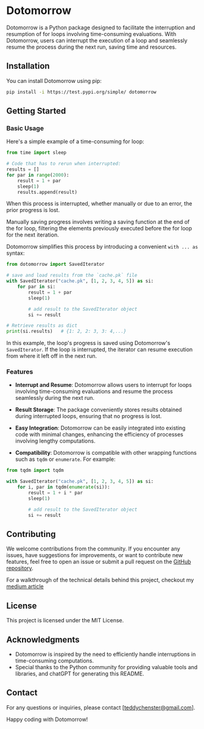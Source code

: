# Dotomorrow

Dotomorrow is a Python package designed to facilitate the interruption and resumption of for loops involving time-consuming evaluations. With Dotomorrow, users can interrupt the execution of a loop and seamlessly resume the process during the next run, saving time and resources.

## Installation

You can install Dotomorrow using pip:

```bash
pip install -i https://test.pypi.org/simple/ dotomorrow
```

## Getting Started

### Basic Usage

Here's a simple example of a time-consuming for loop:

```python
from time import sleep

# Code that has to rerun when interrupted:
results = []
for par in range(2000):
    result = 1 + par
    sleep(1)
    results.append(result)
```
When this process is interrupted, whether manually or due to an error, the prior progress is lost.

Manually saving progress involves writing a saving function at the end of the for loop, filtering the elements previously executed before the for loop for the next iteration.

Dotomorrow simplifies this process by introducing a convenient `with ... as` syntax:

```python
from dotomorrow import SavedIterator

# save and load results from the `cache.pk` file
with SavedIterator("cache.pk", [1, 2, 3, 4, 5]) as si:
    for par in si:
        result = 1 + par
        sleep(1)

        # add result to the SavedIterator object
        si += result

# Retrieve results as dict
print(si.results)   # {1: 2, 2: 3, 3: 4,...}
```

In this example, the loop's progress is saved using Dotomorrow's `SavedIterator`. If the loop is interrupted, the iterator can resume execution from where it left off in the next run.

### Features

- **Interrupt and Resume**: Dotomorrow allows users to interrupt for loops involving time-consuming evaluations and resume the process seamlessly during the next run.

- **Result Storage**: The package conveniently stores results obtained during interrupted loops, ensuring that no progress is lost.

- **Easy Integration**: Dotomorrow can be easily integrated into existing code with minimal changes, enhancing the efficiency of processes involving lengthy computations.

- **Compatibility**: Dotomorrow is compatible with other wrapping functions such as `tqdm` or `enumerate`. For example:
```python
from tqdm import tqdm

with SavedIterator("cache.pk", [1, 2, 3, 4, 5]) as si:
    for i, par in tqdm(enumerate(si)):
        result = 1 + i * par
        sleep(1)

        # add result to the SavedIterator object
        si += result
```

## Contributing

We welcome contributions from the community. If you encounter any issues, have suggestions for improvements, or want to contribute new features, feel free to open an issue or submit a pull request on the [GitHub repository](https://github.com/teddy21019/dotomorrow).

For a walkthrough of the technical details behind this project, checkout my [medium article](https://ted21019.medium.com/code-behind-dotomorrow-context-manager-in-python-194c3d20d748)

## License

This project is licensed under the MIT License.

## Acknowledgments

- Dotomorrow is inspired by the need to efficiently handle interruptions in time-consuming computations.
- Special thanks to the Python community for providing valuable tools and libraries, and chatGPT for generating this README.

## Contact

For any questions or inquiries, please contact [teddychenster@gmail.com].

Happy coding with Dotomorrow!
